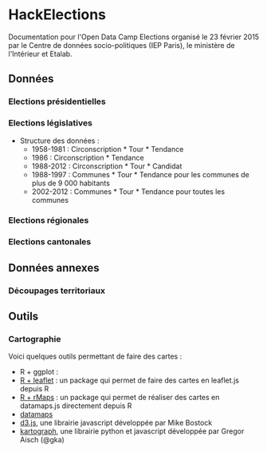 # HackElections

Documentation pour l'Open Data Camp Elections organisé le 23 février 2015 par le Centre de données socio-politiques (IEP Paris), le ministère de l'Intérieur et Etalab. 

## Données

### Elections présidentielles

### Elections législatives

* Structure des données : 
  * 1958-1981 : Circonscription * Tour * Tendance
  * 1986 : Circonscription * Tendance
  * 1988-2012 : Circonscription * Tour * Candidat
  * 1988-1997 : Communes * Tour * Tendance pour les communes de plus de 9 000 habitants
  * 2002-2012 : Communes * Tour * Tendance pour toutes les communes

### Elections régionales

### Elections cantonales

## Données annexes

### Découpages territoriaux

## Outils 

### Cartographie

Voici quelques outils permettant de faire des cartes : 

* R + ggplot : 
* [R + leaflet](http://rstudio.github.io/leaflet/) : un package qui permet de faire des cartes en leaflet.js depuis R
* [R + rMaps](http://rmaps.github.io/) : un package qui permet de réaliser des cartes en datamaps.js directement depuis R
* [datamaps](http://datamaps.github.io/)
* [d3.js](http://bost.ocks.org/mike/map/), une librairie javascript développée par Mike Bostock
* [kartograph](http://kartograph.org/), une librairie python et javascript développée par Gregor Aisch (@gka)

